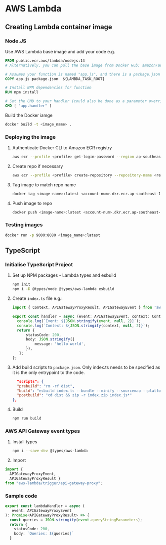 # AWS Lambda

## Creating Lambda container image

### Node.JS

Use AWS Lambda base image and add your code e.g.

```dockerfile
FROM public.ecr.aws/lambda/nodejs:14
# Alternatively, you can pull the base image from Docker Hub: amazon/aws-lambda-nodejs:12

# Assumes your function is named "app.js", and there is a package.json file in the app directory 
COPY app.js package.json  ${LAMBDA_TASK_ROOT}

# Install NPM dependencies for function
RUN npm install

# Set the CMD to your handler (could also be done as a parameter override outside of the Dockerfile)
CMD [ "app.handler" ]  
```

Build the Docker iamge

```bash
docker build -t <image_name> .
```

### Deploying the image

1. Authenticate Docker CLI to Amazon ECR registry

   ```bash
   aws ecr --profile <profile> get-login-password --region ap-southeast-1 | docker login --username AWS --password-stdin <account-num>.dkr.ecr.ap-southeast-1.amazonaws.com
   ```

2. Create repo if necessary

   ```bash
   aws ecr --profile <profile> create-repository --repository-name <repo-name> --image-scanning-configuration scanOnPush=true --image-tag-mutability MUTABLE
   ```

3. Tag image to match repo name

   ```bash
   docker tag <image-name>:latest <account-num>.dkr.ecr.ap-southeast-1.amazonaws.com/<image-name>:latest
   ```

4. Push image to repo

   ```bash
   docker push <image-name>:latest <account-num>.dkr.ecr.ap-southeast-1.amazonaws.com/<image-name>:latest
   ```

   

### Testing images

```bash
docker run -p 9000:8080 <image_name>:latest
```

## TypeScript

### Initialise TypeScript Project

1. Set up NPM packages - Lambda types and esbuild
   ```bash
   npm init
   npm i -D @types/node @types/aws-lambda esbuild
   ```

2. Create `index.ts` file e.g.:
   ```typescript
   import { Context, APIGatewayProxyResult, APIGatewayEvent } from 'aws-lambda';
   
   export const handler = async (event: APIGatewayEvent, context: Context): Promise<APIGatewayProxyResult> => {
     console.log(`Event: ${JSON.stringify(event, null, 2)}`);
     console.log(`Context: ${JSON.stringify(context, null, 2)}`);
     return {
         statusCode: 200,
         body: JSON.stringify({
             message: 'hello world',
         }),
      };
   };
   ```

3. Add build scripts to `package.json`. Only index.ts needs to be specified as it is the only entrypoint to the code.
   ```json
     "scripts": {
     "prebuild": "rm -rf dist",
     "build": "esbuild index.ts --bundle --minify --sourcemap --platform=node --target=es2020 --outfile=dist/index.js",
     "postbuild": "cd dist && zip -r index.zip index.js*"
   },
   ```

4. Build
   ```bash
   npm run build
   ```

   

### AWS API Gateway event types

1. Install types
   ```bash
   npm i --save-dev @types/aws-lambda
   ```

2. Import
  ```typescript
  import { 
    APIGatewayProxyEvent, 
    APIGatewayProxyResult } 
  from "aws-lambda/trigger/api-gateway-proxy";
  ```

### Sample code

```typescript
export const lambdaHandler = async (
   event: APIGatewayProxyEvent
): Promise<APIGatewayProxyResult> => {
  const queries = JSON.stringify(event.queryStringParameters);
  return {
    statusCode: 200,
    body: `Queries: ${queries}`
  }
```

